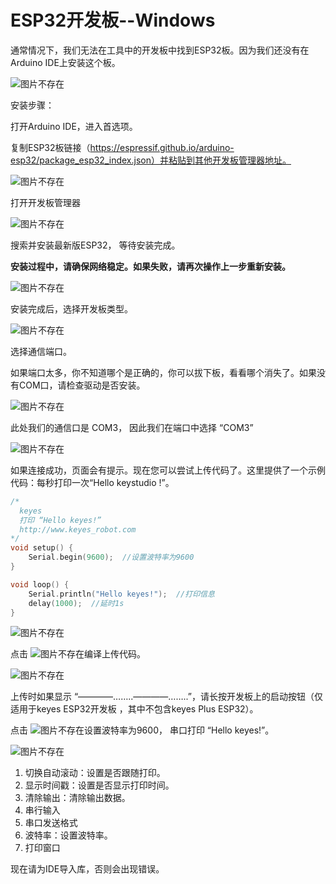 # **ESP32开发板--Windows**

通常情况下，我们无法在工具中的开发板中找到ESP32板。因为我们还没有在Arduino IDE上安装这个板。

![图片不存在](./media/4dd77d1fb0be43fb7d235c23d2f13039.png)

安装步骤：

打开Arduino IDE，进入首选项。

复制ESP32板链接（https://espressif.github.io/arduino-esp32/package_esp32_index.json）并粘贴到其他开发板管理器地址。

![图片不存在](./media/ca069f8a7e731d48af9aeb0b023ee16a.png)

打开开发板管理器

![图片不存在](./media/23acf08c209dbb3d32268d5ed740d31f.png)

搜索并安装最新版ESP32， 等待安装完成。

**安装过程中，请确保网络稳定。如果失败，请再次操作上一步重新安装。**

![图片不存在](./media/f382602ecf5161f181ccde78ae750fff.png)

安装完成后，选择开发板类型。

![图片不存在](./media/8a9fb69b6162eaabbb7a0b50ba1ba955.png)

选择通信端口。

如果端口太多，你不知道哪个是正确的，你可以拔下板，看看哪个消失了。如果没有COM口，请检查驱动是否安装。

![图片不存在](./media/cc7b58c15299bf0ef8d74d32d9b6e280.jpg)



此处我们的通信口是 COM3， 因此我们在端口中选择 “COM3”

![图片不存在](./media/1a2a053d2146464ffcf862c077e94738.png)

如果连接成功，页面会有提示。现在您可以尝试上传代码了。这里提供了一个示例代码：每秒打印一次“Hello keystudio !”。

```c
/*
  keyes 
  打印 “Hello keyes!”
  http://www.keyes_robot.com
*/
void setup() { 
    Serial.begin(9600);  //设置波特率为9600
}

void loop() { 
    Serial.println("Hello keyes!");  //打印信息
 	delay(1000);  //延时1s
}
```

![图片不存在](./media/bcdc3a9b1259cd5bd2f6258f9384240f.png)

点击 ![图片不存在](./media/d850ef08c2fd6b92e762108775094160.png)编译上传代码。

![图片不存在](./media/11e6e317f03db274862d5fe4d72115d7.png)

上传时如果显示 “————……..————……..”，请长按开发板上的启动按钮（仅适用于keyes ESP32开发板 ，其中不包含keyes Plus ESP32）。

点击 ![图片不存在](./media/3a7eab031e133625ebf71f4a0c573912.png)设置波特率为9600， 串口打印 “Hello keyes!”。

![图片不存在](./media/9f99af8d374d355525a592340c3bba9e.png)

1. 切换自动滚动：设置是否跟随打印。
2. 显示时间戳：设置是否显示打印时间。
3. 清除输出：清除输出数据。
4. 串行输入
5. 串口发送格式
6. 波特率：设置波特率。
7. 打印窗口

现在请为IDE导入库，否则会出现错误。



